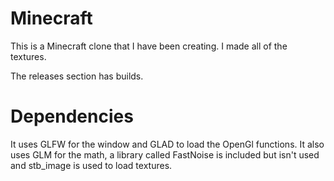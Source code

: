 # Minecraft

This is a Minecraft clone that I have been creating. I made all of the textures.

The releases section has builds.

# Dependencies
It uses GLFW for the window and GLAD to load the OpenGl functions. It also uses GLM for the math, a library called FastNoise is included but isn't used and stb_image is used to load textures.
